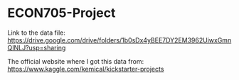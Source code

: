 # ECON705-Project

Link to the data file: 
https://drive.google.com/drive/folders/1b0sDx4yBEE7DY2EM3962UiwxGmnQINLJ?usp=sharing

The official website where I got this data from:
https://www.kaggle.com/kemical/kickstarter-projects
